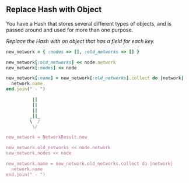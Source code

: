 ## Replace Hash with Object
You have a Hash that stores several different types of objects, and is passed around and used for more than one purpose.

*Replace the Hash with an object that has a field for each key.*

```ruby
new_network = { :nodes => [], :old_networks => [] }

new_network[:old_networks] << node.network
new_network[:nodes] << node

new_network[:name] = new_network[:old_networks].collect do |network|
  network.name
end.join(" - ")

          ||
          ||
          ||
         _||_
         \  /
          \/

new_network = NetworkResult.new

new_network.old_networks << node.network
new_network.nodes << node

new_network.name = new_network.old_networks.collect do |network|
  network.name
end.join(" - ")
```
